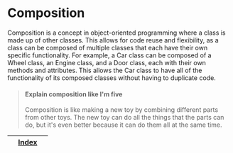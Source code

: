 # Composition

Composition is a concept in object-oriented programming where a class is made up of other classes. This allows for code reuse and flexibility, as a class can be composed of multiple classes that each have their own specific functionality. For example, a Car class can be composed of a Wheel class, an Engine class, and a Door class, each with their own methods and attributes. This allows the Car class to have all of the functionality of its composed classes without having to duplicate code.

> #### Explain composition like I'm five
>
> Composition is like making a new toy by combining different parts from other toys. The new toy can do all the things that the parts can do, but it's even better because it can do them all at the same time.

|   | [Index](../) |   |
| - | ------------ | - |
